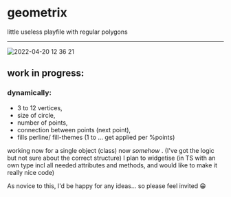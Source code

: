 # geometrix
little useless playfile with regular polygons
___
![2022-04-20 12 36 21](https://user-images.githubusercontent.com/67426447/164214924-8a885771-38a9-4c41-a00b-df79f5a753b7.gif)

## work in progress:


### dynamically:
* 3 to 12 vertices,
* size of circle,
* number of points,
* connection between points (next point),
* fills perline/ fill-themes (1 to ... get applied per %points)

working now for a single object (class) now *somehow* .
(I've got the logic but not sure about the correct structure) 
I plan to widgetise
(in TS with an own type incl all needed attributes and methods, and would like to make it really nice code)

As novice to this, I'd be happy for any ideas... so please feel invited 😁

